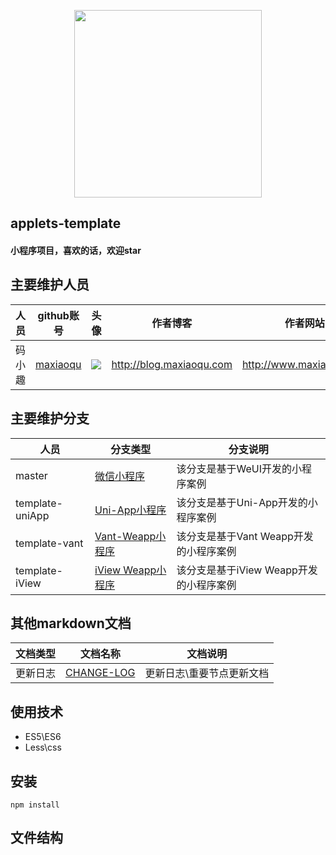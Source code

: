 <p align="center">
    <a href="http://www.maxiaoqu.com/">
        <img width="300" src="http://www.maxiaoqu.com/maxiaoqu.png">
    </a>
</p>

<h2>
    applets-template
    <h4>小程序项目，喜欢的话，欢迎star</h4>
</h2>

## 主要维护人员
|人员|github账号|头像|作者博客|作者网站|联系邮箱|
|---|---|---|---|---|---|
|码小趣|[maxiaoqu](https://github.com/maxiaoqu) |  ![](https://avatars1.githubusercontent.com/u/25891598?s=60&v=4)|http://blog.maxiaoqu.com|http://www.maxiaoqu.com|maxiaoqu@gmail.com

## 主要维护分支
|人员|分支类型|分支说明|
|---|---|---|
|master|[微信小程序](https://github.com/maxiaoqu/applets-template/tree/master) | 该分支是基于WeUI开发的小程序案例
|template-uniApp|[Uni-App小程序](https://github.com/maxiaoqu/applets-template/tree/master) | 该分支是基于Uni-App开发的小程序案例
|template-vant|[Vant-Weapp小程序](https://github.com/maxiaoqu/applets-template/tree/master) | 该分支是基于Vant Weapp开发的小程序案例
|template-iView|[iView Weapp小程序](https://github.com/maxiaoqu/applets-template/tree/master) | 该分支是基于iView Weapp开发的小程序案例

## 其他markdown文档
|文档类型|文档名称|文档说明|
|---|---|---|
|更新日志|[CHANGE-LOG](./CHANGE-LOG.md) | 更新日志\重要节点更新文档


## 使用技术
- ES5\ES6
- Less\css

## 安装
```
npm install
```

## 文件结构
```shell

```
